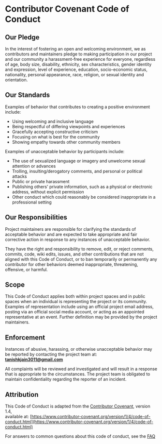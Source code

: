 # Contributor Covenant Code of Conduct

## Our Pledge

In the interest of fostering an open and welcoming environment, we as
contributors and maintainers pledge to making participation in our project and
our community a harassment-free experience for everyone, regardless of age, body
size, disability, ethnicity, sex characteristics, gender identity and expression,
level of experience, education, socio-economic status, nationality, personal
appearance, race, religion, or sexual identity and orientation.

## Our Standards

Examples of behavior that contributes to creating a positive environment
include:

- Using welcoming and inclusive language
- Being respectful of differing viewpoints and experiences
- Gracefully accepting constructive criticism
- Focusing on what is best for the community
- Showing empathy towards other community members

Examples of unacceptable behavior by participants include:

- The use of sexualized language or imagery and unwelcome sexual attention or advances
- Trolling, insulting/derogatory comments, and personal or political attacks
- Public or private harassment
- Publishing others' private information, such as a physical or electronic address, without explicit permission
- Other conduct which could reasonably be considered inappropriate in a professional setting

## Our Responsibilities

Project maintainers are responsible for clarifying the standards of acceptable
behavior and are expected to take appropriate and fair corrective action in
response to any instances of unacceptable behavior.

They have the right and responsibility to remove, edit, or reject comments,
commits, code, wiki edits, issues, and other contributions that are not aligned
with this Code of Conduct, or to ban temporarily or permanently any contributor
for other behaviors deemed inappropriate, threatening, offensive, or harmful.

## Scope

This Code of Conduct applies both within project spaces and in public spaces
when an individual is representing the project or its community. Examples of
representation include using an official project email address, posting via an
official social media account, or acting as an appointed representative at an
event. Further definition may be provided by the project maintainers.

## Enforcement

Instances of abusive, harassing, or otherwise unacceptable behavior may be
reported by contacting the project team at:  
**tanishkjain3011@gmail.com** 

All complaints will be reviewed and investigated and will result in a response
that is appropriate to the circumstances. The project team is obligated to
maintain confidentiality regarding the reporter of an incident.

## Attribution

This Code of Conduct is adapted from the [Contributor Covenant][homepage], version 1.4,  
available at: [https://www.contributor-covenant.org/version/1/4/code-of-conduct.html](https://www.contributor-covenant.org/version/1/4/code-of-conduct.html)

[homepage]: https://www.contributor-covenant.org

For answers to common questions about this code of conduct, see the [FAQ](https://www.contributor-covenant.org/faq)
